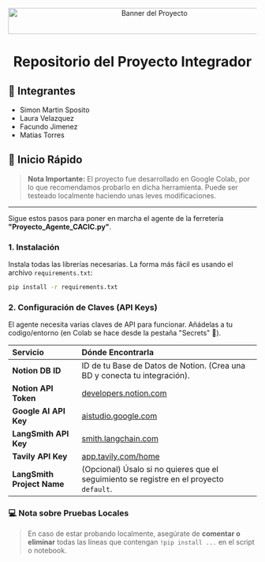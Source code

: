 <p align="center">
  <img width="577" height="53" alt="Banner del Proyecto" src="https://github.com/user-attachments/assets/a4776e69-c52f-42d3-be06-165cefd12198" />
</p>

<h1 align="center">
  Repositorio del Proyecto Integrador
</h1>

## 👥 Integrantes

* Simon Martin Sposito
* Laura Velazquez
* Facundo Jimenez
* Matias Torres

## 🚀 Inicio Rápido

> **Nota Importante:** El proyecto fue desarrollado en Google Colab, por lo que recomendamos probarlo en dicha herramienta. Puede ser testeado localmente haciendo unas leves modificaciones.

---

Sigue estos pasos para poner en marcha el agente de la ferretería **"Proyecto\_Agente\_CACIC.py"**.

### 1. Instalación

Instala todas las librerías necesarias. La forma más fácil es usando el archivo `requirements.txt`:

```bash
pip install -r requirements.txt
````

### 2\. Configuración de Claves (API Keys)

El agente necesita varias claves de API para funcionar. Añádelas a tu codigo/entorno (en Colab se hace desde la pestaña "Secrets" 🔑).

| Servicio | Dónde Encontrarla |
| :--- | :--- |
| **Notion DB ID** | ID de tu Base de Datos de Notion. (Crea una BD y conecta tu integración). |
| **Notion API Token** | [developers.notion.com](https://developers.notion.com) |
| **Google AI API Key** | [aistudio.google.com](https://aistudio.google.com/) |
| **LangSmith API Key** | [smith.langchain.com](https://smith.langchain.com) |
| **Tavily API Key** | [app.tavily.com/home](https://app.tavily.com/home) |
| **LangSmith Project Name**| (Opcional) Úsalo si no quieres que el seguimiento se registre en el proyecto `default`. |

### 💻 Nota sobre Pruebas Locales

> En caso de estar probando localmente, asegúrate de **comentar o eliminar** todas las líneas que contengan `!pip install ...` en el script o notebook.
